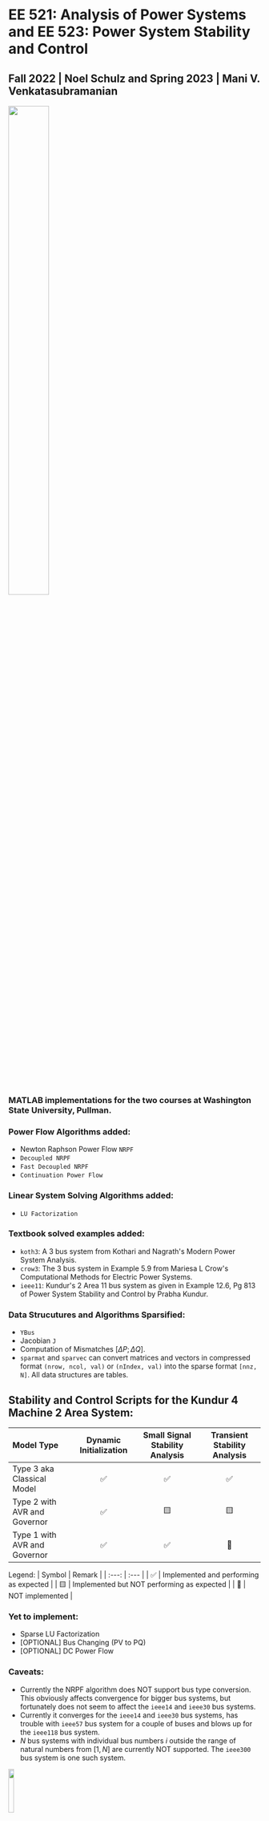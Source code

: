 # EE 521: Analysis of Power Systems and EE 523: Power System Stability and Control
## Fall 2022 | Noel Schulz and Spring 2023 | Mani V. Venkatasubramanian 
 <img src = "https://user-images.githubusercontent.com/24756405/237030072-5b15d383-9fec-4af8-bf5d-572b6db31e37.png" width = 40% height = 50%>


### MATLAB implementations for the two courses at Washington State University, Pullman.

### Power Flow Algorithms added:
- Newton Raphson Power Flow `NRPF`
- `Decoupled NRPF`
- `Fast Decoupled NRPF`
- `Continuation Power Flow`

### Linear System Solving Algorithms added:
- `LU Factorization`

### Textbook solved examples added:
- `koth3`: A 3 bus system from Kothari and Nagrath's Modern Power System Analysis.
- `crow3`: The 3 bus system in Example 5.9 from Mariesa L Crow's Computational Methods for Electric Power Systems. 
- `ieee11`: Kundur's 2 Area 11 bus system as given in Example 12.6, Pg 813 of Power System Stability and Control by Prabha Kundur.
### Data Strucutures and Algorithms Sparsified:
- `YBus`
- Jacobian `J`
- Computation of Mismatches $[\Delta P ;\Delta Q]$.
- `sparmat` and `sparvec` can convert matrices and vectors in compressed format `(nrow, ncol, val)` or `(nIndex, val)` into the sparse format `[nnz, N]`. All data structures are tables.

## Stability and Control Scripts for the Kundur 4 Machine 2 Area System:
| Model Type      | Dynamic Initialization | Small Signal Stability Analysis   | Transient Stability Analysis |
| :---        |    :----:   |          :---: | :---: |
| Type 3 aka Classical Model      | ✅       | ✅   | ✅ |
| Type 2 with AVR and Governor   | ✅        | 🟨      | 🟨 |
| Type 1 with AVR and Governor | ✅ | ✅ | 🔴 | 

Legend:
| Symbol | Remark |
| :---: | :--- |
| ✅ | Implemented and performing as expected |
| 🟨 | Implemented but NOT performing as expected |
| 🔴 | NOT implemented |

### Yet to implement:
- Sparse LU Factorization
- [OPTIONAL] Bus Changing (PV to PQ)
- [OPTIONAL] DC Power Flow

### Caveats:
- Currently the NRPF algorithm does NOT support bus type conversion. This obviously affects convergence for bigger bus systems, but fortunately does not seem to affect the `ieee14` and `ieee30` bus systems.
- Currently it converges for the `ieee14` and `ieee30` bus systems, has trouble with `ieee57` bus system for a couple of buses and blows up for the `ieee118` bus system.
- $N$ bus systems with individual bus numbers $i$ outside the range of natural numbers from $[1, N]$  are currently NOT supported. The `ieee300` bus system is one such system.

<img src = "https://user-images.githubusercontent.com/24756405/237028282-16ffc864-98f8-4c6f-a663-dfb04d191623.png" width = 15% height = 15%>
